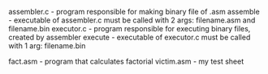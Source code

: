 assembler.c - program responsible for making binary file of .asm
assemble - executable of assembler.c must be called with 2 args: filename.asm and filename.bin
executor.c - program responsible for executing binary files, created by assembler
execute - executable of executor.c must be called with 1 arg: filename.bin

fact.asm - program that calculates factorial
victim.asm - my test sheet
